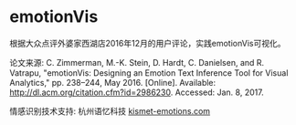 # emotionVis

根据大众点评外婆家西湖店2016年12月的用户评论，实践emotionVis可视化。

论文来源:
C. Zimmerman, M.-K. Stein, D. Hardt, C. Danielsen, and R. Vatrapu, "emotionVis: Designing an Emotion Text Inference Tool for Visual Analytics," pp. 238–244, May 2016. [Online]. Available: http://dl.acm.org/citation.cfm?id=2986230. Accessed: Jan. 8, 2017.

情感识别技术支持:
杭州语忆科技 [kismet-emotions.com](https://www.kismet-emotions.com)